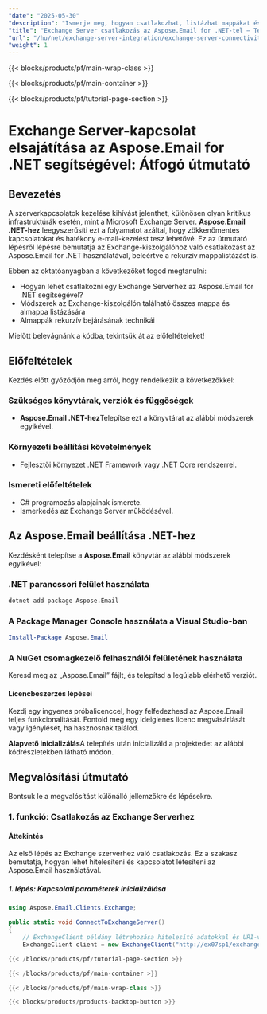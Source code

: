 ```yaml
---
"date": "2025-05-30"
"description": "Ismerje meg, hogyan csatlakozhat, listázhat mappákat és kezelhet e-maileket Microsoft Exchange Serveren az Aspose.Email for .NET használatával. Ez az útmutató lépésről lépésre bemutatja az utasításokat, kódpéldákat és a legjobb gyakorlatokat."
"title": "Exchange Server csatlakozás az Aspose.Email for .NET-tel – Teljes körű útmutató"
"url": "/hu/net/exchange-server-integration/exchange-server-connectivity-aspose-email-dotnet/"
"weight": 1
---
```


{{< blocks/products/pf/main-wrap-class >}}

{{< blocks/products/pf/main-container >}}

{{< blocks/products/pf/tutorial-page-section >}}
# Exchange Server-kapcsolat elsajátítása az Aspose.Email for .NET segítségével: Átfogó útmutató

## Bevezetés

A szerverkapcsolatok kezelése kihívást jelenthet, különösen olyan kritikus infrastruktúrák esetén, mint a Microsoft Exchange Server. **Aspose.Email .NET-hez** leegyszerűsíti ezt a folyamatot azáltal, hogy zökkenőmentes kapcsolatokat és hatékony e-mail-kezelést tesz lehetővé. Ez az útmutató lépésről lépésre bemutatja az Exchange-kiszolgálóhoz való csatlakozást az Aspose.Email for .NET használatával, beleértve a rekurzív mappalistázást is.

Ebben az oktatóanyagban a következőket fogod megtanulni:
- Hogyan lehet csatlakozni egy Exchange Serverhez az Aspose.Email for .NET segítségével?
- Módszerek az Exchange-kiszolgálón található összes mappa és almappa listázására
- Almappák rekurzív bejárásának technikái

Mielőtt belevágnánk a kódba, tekintsük át az előfeltételeket!

## Előfeltételek

Kezdés előtt győződjön meg arról, hogy rendelkezik a következőkkel:

### Szükséges könyvtárak, verziók és függőségek
- **Aspose.Email .NET-hez**Telepítse ezt a könyvtárat az alábbi módszerek egyikével.

### Környezeti beállítási követelmények
- Fejlesztői környezet .NET Framework vagy .NET Core rendszerrel.

### Ismereti előfeltételek
- C# programozás alapjainak ismerete.
- Ismerkedés az Exchange Server működésével.

## Az Aspose.Email beállítása .NET-hez

Kezdésként telepítse a **Aspose.Email** könyvtár az alábbi módszerek egyikével:

### .NET parancssori felület használata
```bash
dotnet add package Aspose.Email
```

### A Package Manager Console használata a Visual Studio-ban
```powershell
Install-Package Aspose.Email
```

### A NuGet csomagkezelő felhasználói felületének használata
Keresd meg az „Aspose.Email” fájlt, és telepítsd a legújabb elérhető verziót.

#### Licencbeszerzés lépései
Kezdj egy ingyenes próbalicenccel, hogy felfedezhesd az Aspose.Email teljes funkcionalitását. Fontold meg egy ideiglenes licenc megvásárlását vagy igénylését, ha hasznosnak találod.

**Alapvető inicializálás**A telepítés után inicializáld a projektedet az alábbi kódrészletekben látható módon.

## Megvalósítási útmutató

Bontsuk le a megvalósítást különálló jellemzőkre és lépésekre.

### 1. funkció: Csatlakozás az Exchange Serverhez

#### Áttekintés
Az első lépés az Exchange szerverhez való csatlakozás. Ez a szakasz bemutatja, hogyan lehet hitelesíteni és kapcsolatot létesíteni az Aspose.Email használatával.

##### 1. lépés: Kapcsolati paraméterek inicializálása
```csharp
using Aspose.Email.Clients.Exchange;

public static void ConnectToExchangeServer()
{
    // ExchangeClient példány létrehozása hitelesítő adatokkal és URI-val
    ExchangeClient client = new ExchangeClient("http://ex07sp1/exchange/Adminisztrátor\

{{< /blocks/products/pf/tutorial-page-section >}}

{{< /blocks/products/pf/main-container >}}

{{< /blocks/products/pf/main-wrap-class >}}

{{< blocks/products/products-backtop-button >}}